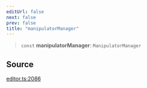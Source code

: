 ```yaml
---
editUrl: false
next: false
prev: false
title: "manipulatorManager"
---
```


> `const` **manipulatorManager**: `ManipulatorManager`

## Source

[editor.ts:2086](https://github.com/dgmjs/dgmjs/blob/main/packages/core/src/editor.ts#L2086)
